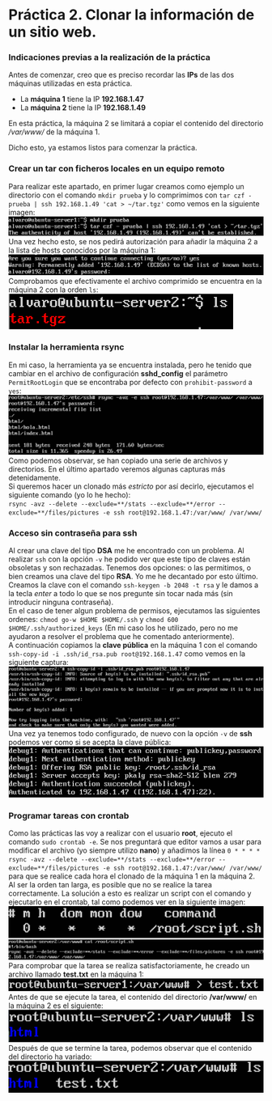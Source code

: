 # Práctica 2. Clonar la información de un sitio web.

### Indicaciones previas a la realización de la práctica
Antes de comenzar, creo que es preciso recordar las **IPs** de las dos máquinas utilizadas en esta práctica.  
- La **máquina 1** tiene la IP **192.168.1.47**
- La **máquina 2** tiene la IP **192.168.1.49**

En esta práctica, la máquina 2 se limitará a copiar el contenido del directorio */var/www/* de la máquina 1.

Dicho esto, ya estamos listos para comenzar la práctica.

### Crear un tar con ficheros locales en un equipo remoto
Para realizar este apartado, en primer lugar creamos como ejemplo un directorio con el comando `mkdir prueba` y lo comprimimos con `tar czf - prueba | ssh 192.168.1.49 'cat > ~/tar.tgz'` como vemos en la siguiente imagen:  
![Captura1](Imagenes/Captura1.png "Comprimimos el directorio prueba directamente en la máquina 2")  
Una vez hecho esto, se nos pedirá autorización para añadir la máquina 2 a la lista de hosts conocidos por la máquina 1:  
![Captura2](Imagenes/Captura2.png "Añadimos la máquina 2 a la lista de hosts conocidos por la máquina 1")  
Comprobamos que efectivamente el archivo comprimido se encuentra en la máquina 2 con la orden `ls`:  
![Captura3](Imagenes/Captura3.png "Mostramos que el archivo comprimido se ha creado en la máquina 2")  

### Instalar la herramienta rsync
En mi caso, la herramienta ya se encuentra instalada, pero he tenido que cambiar en el archivo de configuración **sshd_config** el parámetro `PermitRootLogin` que se encontraba por defecto con `prohibit-password` a `yes`:  
![Captura4](Imagenes/Captura4.png "Resultado de ejecutar el comando rsync -avz -e ssh root@192.168.1.47:/var/www/ /var/www/")
Como podemos observar, se han copiado una serie de archivos y directorios. En el último apartado veremos algunas capturas más detenidamente.  
Si queremos hacer un clonado más *estricto* por así decirlo, ejecutamos el siguiente comando (yo lo he hecho):  
`rsync -avz --delete --exclude=**/stats --exclude=**/error --exclude=**/files/pictures -e ssh root@192.168.1.47:/var/www/ /var/www/`  

### Acceso sin contraseña para ssh
Al crear una clave del tipo **DSA** me he encontrado con un problema. Al realizar `ssh` con la opción `-v` he podido ver que este tipo de claves están obsoletas y son rechazadas. Tenemos dos opciones: o las permitimos, o bien creamos una clave del tipo **RSA**. Yo me he decantado por esto último.  
Creamos la clave con el comando `ssh-keygen -b 2048 -t rsa` y le damos a la tecla *enter* a todo lo que se nos pregunte sin tocar nada más (sin introducir ninguna contraseña).  
En el caso de tener algun problema de permisos, ejecutamos las siguientes ordenes: `chmod go-w $HOME $HOME/.ssh` y `chmod 600 $HOME/.ssh/authorized_keys` (En mi caso los he utilizado, pero no me ayudaron a resolver el problema que he comentado anteriormente).  
A continuación copiamos la **clave pública** en la máquina 1 con el comando `ssh-copy-id -i .ssh/id_rsa.pub root@192.168.1.47` como vemos en la siguiente captura:  
![Captura5](Imagenes/Captura5.png "Resultado de ejecutar el comando ssh-copy-id para copiar la clave RSA pública a la máquina 1")  
Una vez ya tenemos todo configurado, de nuevo con la opción `-v` de **ssh** podemos ver como si se acepta la clave pública:  
![Captura6](Imagenes/Captura6.png "Se comprueba si existen claves públicas y se acepta la clave RSA que acabamos de generar")  

### Programar tareas con crontab
Como las prácticas las voy a realizar con el usuario **root**, ejecuto el comando `sudo crontab -e`. Se nos preguntará que editor vamos a usar para modificar el archivo (yo siempre utilizo **nano**) y añadimos la línea `0 * * * * rsync -avz --delete --exclude=**/stats --exclude=**/error --exclude=**/files/pictures -e ssh root@192.168.1.47:/var/www/ /var/www/` para que se realice cada hora el clonado de la máquina 1 en la máquina 2.  
Al ser la orden tan larga, es posible que no se realice la tarea correctamente. La solución a esto es realizar un script con el comando y ejecutarlo en el crontab, tal como podemos ver en la siguiente imagen:
![Captura7](Imagenes/Captura7.png "Añadimos el fichero crontab la tarea para realizar el clonado de la máquina 1 cada hora")  
![Captura8](Imagenes/Captura8.png "El comando rsync -avz --delete --exclude=**/stats --exclude=**/error --exclude=**/files/pictures -e ssh root@192.168.1.47:/var/www/ /var/www/ lo introducimos en el script")  
Para comprobar que la tarea se realiza satisfactoriamente, he creado un archivo llamado **test.txt** en la máquina 1:  
![Captura9](Imagenes/Captura9.png "Creamos un archivo de prueba en la máquina 1 con la orden > test.txt")  
Antes de que se ejecute la tarea, el contenido del directorio **/var/www/** en la máquina 2 es el siguiente:  
![Captura10](Imagenes/Captura10.png "Aún no se ha clonado el contenido de la máquina 1 en la máquina 2")  
Después de que se termine la tarea, podemos observar que el contenido del directorio ha variado:  
![Captura11](Imagenes/Captura11.png "Se ha clonado el archivo test.txt de la máquina 1 en la máquina 2")


